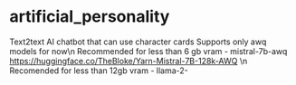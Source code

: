 # artificial_personality
Text2text AI chatbot that can use character cards
Supports only awq models for now\n
Recommended for less than 6 gb vram - mistral-7b-awq https://huggingface.co/TheBloke/Yarn-Mistral-7B-128k-AWQ \n
Recomended for less than 12gb vram - llama-2-

